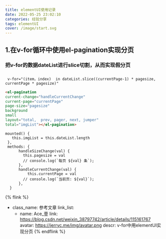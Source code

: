 ```yaml
---
title: elementUI使用记录
date: 2022-05-25 23:02:10
categories: 经验分享
tags: elementUI
cover: /image/start.svg
---
```


## 1.在v-for循环中使用el-pagination实现分页

  ### 把v-for的数据dateList进行slice切割，从而实现假分页

##### 

```vue
 v-for="(item，index)  in dateList.slice((currentPage-1) * pagesize, currentPage * pagesize)"
```



```html
<el-pagination
current-change="handleCurrentChange"
current-page="currentPage"
page-size="pagesize"
background
small
layout="total,  prev, pager, next, jumper"
total="imgList"></el-pagination>
```

```vue
mounted() {
   this.imgList = this.dateList.length
 },
 methods: {
      handleSizeChange(val) {
        this.pagesize = val
        // console.log(`每页 ${val} 条`);
      },
      handleCurrentChange(val) {
          this.currentPage = val
        // console.log(`当前页: ${val}`);
      },
  }
```

{% flink %}
- class_name: 参考文章
  link_list:
    - name: Ace_壹
      link: https://blog.csdn.net/weixin_38797742/article/details/115161767
      avatar: https://jerryc.me/img/avatar.png
      descr: v-for中用elementUI实现分页
{% endflink %}